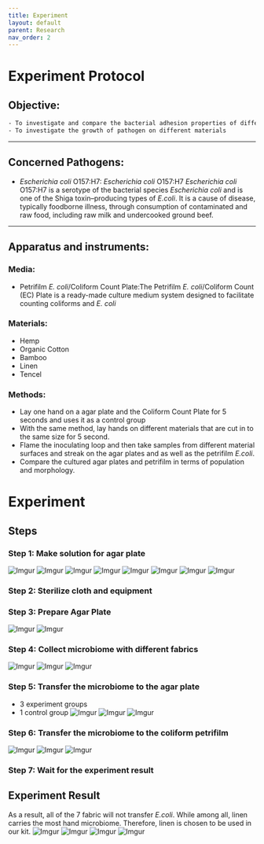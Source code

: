 ```yaml
---
title: Experiment
layout: default
parent: Research
nav_order: 2
---
```


# Experiment Protocol
## Objective:
```scss
- To investigate and compare the bacterial adhesion properties of different materials
- To investigate the growth of pathogen on different materials
```

---

## Concerned Pathogens:
- _Escherichia coli_ O157:H7: 
_Escherichia coli_ O157:H7 _Escherichia coli_ O157:H7 is a serotype of the bacterial species _Escherichia coli_ and is one of the Shiga toxin–producing types of _E.coli_. It is a cause of disease, typically foodborne illness, through consumption of contaminated and raw food, including raw milk and undercooked ground beef.
---

## Apparatus and instruments:
### Media:
- Petrifilm _E. coli_/Coliform Count Plate:The Petrifilm _E. coli_/Coliform Count (EC) Plate is a ready-made culture medium system designed to facilitate counting coliforms and _E. coli_

### Materials:
- Hemp
- Organic Cotton
- Bamboo
- Linen
- Tencel

### Methods: 
- Lay one hand on a agar plate and the Coliform Count Plate for 5 seconds and uses it as a control group
- With the same method, lay hands on different materials that are cut in to the same size for 5 second. 
- Flame the inoculating loop and then take samples from different material surfaces and streak on the agar plates and as well as the petrifilm _E.coli_.
- Compare the cultured agar plates and petrifilm in terms of population and morphology.



# Experiment
## Steps
### Step 1: Make solution for agar plate
![Imgur](https://i.imgur.com/kV1FpcV.jpg)
![Imgur](https://i.imgur.com/B4Om5xB.jpg)
![Imgur](https://i.imgur.com/mm4RFv9.jpg)
![Imgur](https://i.imgur.com/vQ6CcrO.jpg)
![Imgur](https://i.imgur.com/5l0blWz.jpg)
![Imgur](https://i.imgur.com/L5IL25H.jpg)
![Imgur](https://i.imgur.com/UY8BAgr.jpg)
![Imgur](https://i.imgur.com/BeG3Bhy.jpg)

### Step 2: Sterilize cloth and equipment

### Step 3: Prepare Agar Plate
![Imgur](https://i.imgur.com/Vy5fIoA.jpg)
![Imgur](https://i.imgur.com/2NGoQbl.jpg)

### Step 4: Collect microbiome with different fabrics
![Imgur](https://i.imgur.com/GWoY3Vv.jpg)
![Imgur](https://i.imgur.com/Q4Z2GFs.jpg)
![Imgur](https://i.imgur.com/8RbVmh8.jpg)

### Step 5: Transfer the microbiome to the agar plate
- 3 experiment groups
- 1 control group
![Imgur](https://i.imgur.com/TIkV37y.jpg)
![Imgur](https://i.imgur.com/3zJyRmD.jpg)
![Imgur](https://i.imgur.com/h3EEAFK.jpg)

### Step 6: Transfer the microbiome to the coliform petrifilm
![Imgur](https://i.imgur.com/IImWeu3.jpg)
![Imgur](https://i.imgur.com/qd4YJtp.jpg)
![Imgur](https://i.imgur.com/WKtxfhI.jpg)

### Step 7: Wait for the experiment result

## Experiment Result
As a result, all of the 7 fabric will not transfer _E.coli_. While among all, linen carries the most hand microbiome. Therefore, linen is chosen to be used in our kit.
![Imgur](https://i.imgur.com/Bqw6Juf.jpg)
![Imgur](https://i.imgur.com/Gcttan9.jpg)
![Imgur](https://i.imgur.com/qnY7jHp.jpg)
![Imgur](https://i.imgur.com/XytCBqn.jpg)


